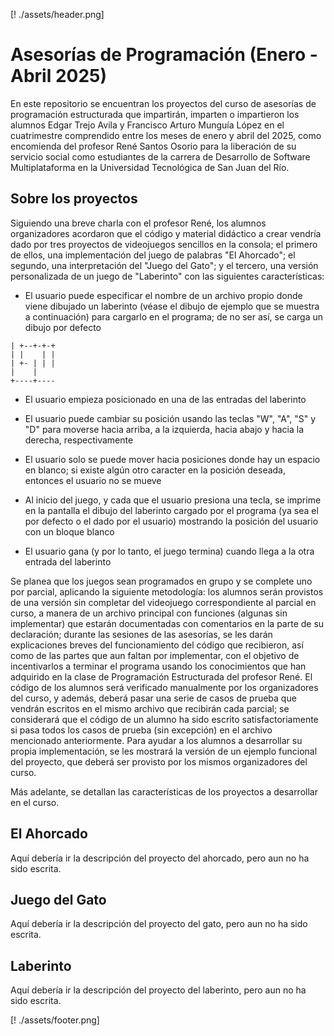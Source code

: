 [! ./assets/header.png]

# Asesorías de Programación (Enero - Abril 2025)

En este repositorio se encuentran los proyectos del curso de asesorías de
programación estructurada que impartirán, imparten o impartieron los alumnos
Edgar Trejo Avila y Francisco Arturo Munguía López en el cuatrimestre
comprendido entre los meses de enero y abril del 2025, como encomienda del
profesor René Santos Osorio para la liberación de su servicio social como
estudiantes de la carrera de Desarrollo de Software Multiplataforma en la
Universidad Tecnológica de San Juan del Río.

## Sobre los proyectos

Siguiendo una breve charla con el profesor René, los alumnos organizadores
acordaron que el código y material didáctico a crear vendría dado por tres
proyectos de videojuegos sencillos en la consola; el primero de ellos, una
implementación del juego de palabras "El Ahorcado"; el segundo, una
interpretación del "Juego del Gato"; y el tercero, una versión personalizada de
un juego de "Laberinto" con las siguientes características:

- El usuario puede especificar el nombre de un archivo propio donde viene
dibujado un laberinto (véase el dibujo de ejemplo que se muestra a continuación)
para cargarlo en el programa; de no ser así, se carga un dibujo por defecto

``` 
| +--+-+-+ 
| |    | | 
| +- | | | 
|    |    
+----+---- 
```

- El usuario empieza posicionado en una de las entradas del laberinto

- El usuario puede cambiar su posición usando las teclas "W", "A", "S" y "D"
para moverse hacia arriba, a la izquierda, hacia abajo y hacia la derecha,
respectivamente

- El usuario solo se puede mover hacia posiciones donde hay un espacio en
blanco; si existe algún otro caracter en la posición deseada, entonces el
usuario no se mueve

- Al inicio del juego, y cada que el usuario presiona una tecla, se imprime en
la pantalla el dibujo del laberinto cargado por el programa (ya sea el por
defecto o el dado por el usuario) mostrando la posición del usuario con un
bloque blanco

- El usuario gana (y por lo tanto, el juego termina) cuando llega a la otra
entrada del laberinto 

Se planea que los juegos sean programados en grupo y se complete uno por
parcial, aplicando la siguiente metodología: los alumnos serán provistos de una
versión sin completar del videojuego correspondiente al parcial en curso, a
manera de un archivo principal con funciones (algunas sin implementar) que
estarán documentadas con comentarios en la parte de su declaración; durante las
sesiones de las asesorías, se les darán explicaciones breves del funcionamiento
del código que recibieron, así como de las partes que aun faltan por
implementar, con el objetivo de incentivarlos a terminar el programa usando los
conocimientos que han adquirido en la clase de Programación Estructurada del
profesor René. El código de los alumnos será verificado manualmente por los
organizadores del curso, y además, deberá pasar una serie de casos de prueba que
vendrán escritos en el mismo archivo que recibirán cada parcial; se considerará
que el código de un alumno ha sido escrito satisfactoriamente si pasa todos los
casos de prueba (sin excepción) en el archivo mencionado anteriormente. Para
ayudar a los alumnos a desarrollar su propia implementación, se les mostrará la
versión de un ejemplo funcional del proyecto, que deberá ser provisto por los
mismos organizadores del curso.

Más adelante, se detallan las características de los proyectos a desarrollar en
el curso.

## El Ahorcado

Aquí debería ir la descripción del proyecto del ahorcado, pero aun no ha sido
escrita.

## Juego del Gato

Aquí debería ir la descripción del proyecto del gato, pero aun no ha sido
escrita.

## Laberinto

Aquí debería ir la descripción del proyecto del laberinto, pero aun no ha sido
escrita.

[! ./assets/footer.png]
